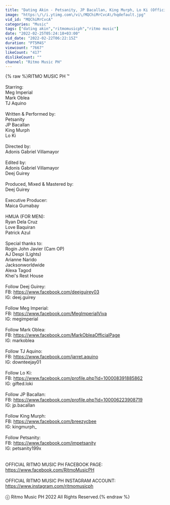 ```yaml
---
title: "Dating Akin - Petsanity, JP Bacallan, King Murph, Lo Ki (Official Music Video)"
image: "https:\/\/i.ytimg.com\/vi\/MQChiMrCvcA\/hqdefault.jpg"
vid_id: "MQChiMrCvcA"
categories: "Music"
tags: ["dating akin","ritmomusicph","ritmo music"]
date: "2022-02-25T05:24:18+03:00"
vid_date: "2022-02-22T06:22:15Z"
duration: "PT5M4S"
viewcount: "7667"
likeCount: "417"
dislikeCount: ""
channel: "Ritmo Music PH"
---
```

{% raw %}RITMO MUSIC PH ™<br /><br />Starring:<br />Meg Imperial<br />Mark Oblea<br />TJ Aquino<br /><br />Written &amp; Performed by:<br />Petsanity<br />JP Bacallan<br />King Murph<br />Lo Ki<br /><br />Directed by: <br />Adonis Gabriel Villamayor<br /><br />Edited by:<br />Adonis Gabriel Villamayor<br />Deej Guirey<br /><br />Produced, Mixed &amp; Mastered by: <br />Deej Guirey<br /><br />Executive Producer:<br />Maica Gumabay<br /><br />HMUA  (FOR MEN):<br />Ryan Dela Cruz<br />Love Baquiran<br />Patrick Azul<br /><br />Special thanks to:<br />Rogin John Javier (Cam OP)<br />AJ Despi (Lights)<br />Arianne Narido<br />Jacksonworldwide<br />Alexa Tagod<br />Khei's Rest House<br /><br />Follow Deej Guirey:<br />FB: <a rel="nofollow" target="blank" href="https://www.facebook.com/deejguirey03">https://www.facebook.com/deejguirey03</a><br />IG:  deej.guirey<br /><br />Follow Meg Imperial:<br />FB: <a rel="nofollow" target="blank" href="https://www.facebook.com/MegImperialViva">https://www.facebook.com/MegImperialViva</a><br />IG:  megimperial<br /><br />Follow Mark Oblea:<br />FB: <a rel="nofollow" target="blank" href="https://www.facebook.com/MarkObleaOfficialPage">https://www.facebook.com/MarkObleaOfficialPage</a><br />IG:  markoblea<br /><br />Follow TJ Aquino:<br />FB: <a rel="nofollow" target="blank" href="https://www.facebook.com/jarret.aquino">https://www.facebook.com/jarret.aquino</a><br />IG:  downteejay01<br /><br />Follow Lo Ki:<br />FB: <a rel="nofollow" target="blank" href="https://www.facebook.com/profile.php?id=100008391885862">https://www.facebook.com/profile.php?id=100008391885862</a><br />IG: gifted.loki<br /><br />Follow JP Bacallan:<br />FB: <a rel="nofollow" target="blank" href="https://www.facebook.com/profile.php?id=100006223908719">https://www.facebook.com/profile.php?id=100006223908719</a><br />IG: jp.bacallan<br /><br />Follow King Murph:<br />FB: <a rel="nofollow" target="blank" href="https://www.facebook.com/breezycbee">https://www.facebook.com/breezycbee</a><br />IG: kingmurph_<br /><br />Follow Petsanity:<br />FB: <a rel="nofollow" target="blank" href="https://www.facebook.com/impetsanity">https://www.facebook.com/impetsanity</a><br />IG: petsanity199x<br /><br /><br />OFFICIAL RITMO MUSIC PH FACEBOOK PAGE:<br /><a rel="nofollow" target="blank" href="https://www.facebook.com/RitmoMusicPH">https://www.facebook.com/RitmoMusicPH</a><br /><br />OFFICIAL RITMO MUSIC PH INSTAGRAM ACCOUNT:<br /><a rel="nofollow" target="blank" href="https://www.instagram.com/ritmomusicph">https://www.instagram.com/ritmomusicph</a><br /><br />ⓒ Ritmo Music PH 2022 All Rights Reserved.{% endraw %}
